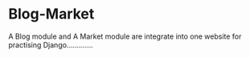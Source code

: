 # Blog-Market
A Blog module and A Market module are integrate into one website for practising Django.............
